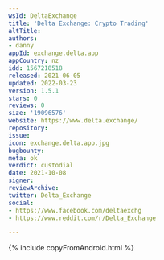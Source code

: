 ```yaml
---
wsId: DeltaExchange
title: 'Delta Exchange: Crypto Trading'
altTitle: 
authors:
- danny
appId: exchange.delta.app
appCountry: nz
idd: 1567218518
released: 2021-06-05
updated: 2022-03-23
version: 1.5.1
stars: 0
reviews: 0
size: '19096576'
website: https://www.delta.exchange/
repository: 
issue: 
icon: exchange.delta.app.jpg
bugbounty: 
meta: ok
verdict: custodial
date: 2021-10-08
signer: 
reviewArchive: 
twitter: Delta_Exchange
social:
- https://www.facebook.com/deltaexchg
- https://www.reddit.com/r/Delta_Exchange

---
```


{% include copyFromAndroid.html %}
